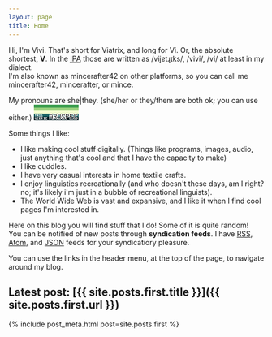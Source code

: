 ```yaml
---
layout: page
title: Home
---
```

Hi, I'm Vivi. That's short for Viatrix, and long for Vi. Or, the absolute shortest, **V**. In the <abbr title="International Phonetic Alphabet">IPA</abbr> those are written as /vijɐtɻɪks/, /vivi/, /vi/ at least in my dialect.  
I'm also known as mincerafter42 on other platforms, so you can call me mincerafter42, mincerafter, or mince.

My pronouns are she\|they. (she/her or they/them are both ok; you can use either.) [![I'm aro-spec, a demigirl, trans, non-binary, and asexual.](/assets/ident-8831.gif)](/labels)

Some things I like:
- I like making cool stuff digitally. (Things like programs, images, audio, just anything that's cool and that I have the capacity to make)
- I like cuddles.
- I have very casual interests in home textile crafts.
- I enjoy linguistics recreationally (and who doesn't these days, am I right? no; it's likely i'm just in a bubble of recreational linguists).
- The World Wide Web is vast and expansive, and I like it when I find cool pages I'm interested in.

Here on this blog you will find stuff that I do! Some of it is quite random!  
You can be notified of new posts through <b>syndication feeds</b>. I have [RSS](/feed.rss), [Atom](/feed.atom), and [JSON](/feed.json) feeds for your syndicatiory pleasure.

You can use the links in the header menu, at the top of the page, to navigate around my blog.

## Latest post: [{{ site.posts.first.title }}]({{ site.posts.first.url }})
{% include post_meta.html post=site.posts.first %}

